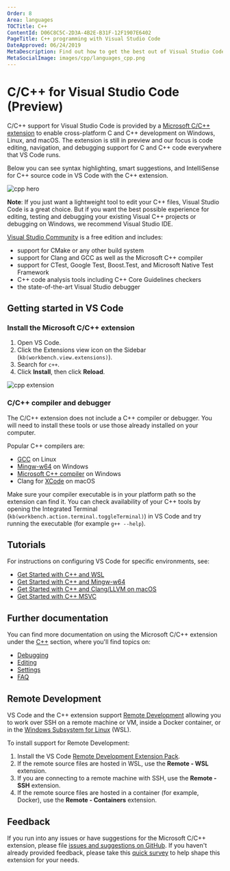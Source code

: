 ```yaml
---
Order: 8
Area: languages
TOCTitle: C++
ContentId: D06C8C5C-2D3A-4B2E-B31F-12F1907E6402
PageTitle: C++ programming with Visual Studio Code
DateApproved: 06/24/2019
MetaDescription: Find out how to get the best out of Visual Studio Code and C++.
MetaSocialImage: images/cpp/languages_cpp.png
---
```

# C/C++ for Visual Studio Code (Preview)

C/C++ support for Visual Studio Code is provided by a [Microsoft C/C++ extension](https://marketplace.visualstudio.com/items?itemName=ms-vscode.cpptools) to enable cross-platform C and C++ development on Windows, Linux, and macOS. The extension is still in preview and our focus is code editing, navigation, and debugging support for C and C++ code everywhere that VS Code runs.

Below you can see syntax highlighting, smart suggestions, and IntelliSense for C++ source code in VS Code with the C++ extension.

![cpp hero](images/cpp/cpp-hero.png)

**Note**: If you just want a lightweight tool to edit your C++ files, Visual Studio Code is a great choice. But if you want the best possible experience for editing, testing and debugging your existing Visual C++ projects or debugging on Windows, we recommend Visual Studio IDE.

[Visual Studio Community](https://visualstudio.microsoft.com/vs/community) is a free edition and includes:

- support for CMake or any other build system
- support for Clang and GCC as well as the Microsoft C++ compiler
- support for CTest, Google Test, Boost.Test, and Microsoft Native Test Framework
- C++ code analysis tools including C++ Core Guidelines checkers
- the state-of-the-art Visual Studio debugger

## Getting started in VS Code

### Install the Microsoft C/C++ extension

1. Open VS Code.
1. Click the Extensions view icon on the Sidebar (`kb(workbench.view.extensions)`).
1. Search for `c++`.
1. Click **Install**, then click **Reload**.

![cpp extension](images/cpp/cpp-extension.png)

### C/C++ compiler and debugger

The C/C++ extension does not include a C++ compiler or debugger. You will need to install these tools or use those already installed on your computer.

Popular C++ compilers are:

- [GCC](https://gcc.gnu.org/) on Linux
- [Mingw-w64](http://www.mingw-w64.org/) on Windows
- [Microsoft C++ compiler](https://docs.microsoft.com/cpp/build/building-on-the-command-line?view=vs-2019) on Windows
- Clang for [XCode](https://developer.apple.com/xcode/) on macOS

Make sure your compiler executable is in your platform path so the extension can find it. You can check availability of your C++ tools by opening the Integrated Terminal (`kb(workbench.action.terminal.toggleTerminal)`) in VS Code and try running the executable (for example `g++ --help`).

## Tutorials

For instructions on configuring VS Code for specific environments, see:

- [Get Started with C++ and WSL](/docs/cpp/config-wsl.md)
- [Get Started with C++ and Mingw-w64](/docs/cpp/config-mingw.md)
- [Get Started with C++ and Clang/LLVM on macOS](/docs/cpp/config-clang-mac.md)
- [Get Started with C++ MSVC](/docs/cpp/config-msvc.md)

## Further documentation

You can find more documentation on using the Microsoft C/C++ extension under the [C++](/docs/cpp) section, where you'll find topics on:

- [Debugging](/docs/cpp/cpp-debugging.md)
- [Editing](/docs/cpp/cpp-ide.md)
- [Settings](/docs/cpp/customize-default-settings-cpp.md)
- [FAQ](/docs/cpp/faq-cpp.md)

## Remote Development

VS Code and the C++ extension support [Remote Development](/docs/remote/remote-overview.md) allowing you to work over SSH on a remote machine or VM, inside a Docker container, or in the [Windows Subsystem for Linux](https://docs.microsoft.com/windows/wsl) (WSL).

To install support for Remote Development:

1. Install the VS Code [Remote Development Extension Pack](https://marketplace.visualstudio.com/items?itemName=ms-vscode-remote.vscode-remote-extensionpack).
1. If the remote source files are hosted in WSL, use the **Remote - WSL** extension.
1. If you are connecting to a remote machine with SSH, use the **Remote - SSH** extension.
1. If the remote source files are hosted in a container (for example, Docker), use the **Remote - Containers** extension.

## Feedback

If you run into any issues or have suggestions for the Microsoft C/C++ extension, please file [issues and suggestions on GitHub](https://github.com/Microsoft/vscode-cpptools/issues). If you haven't already provided feedback, please take this [quick survey](https://www.research.net/r/VBVV6C6) to help shape this extension for your needs.
